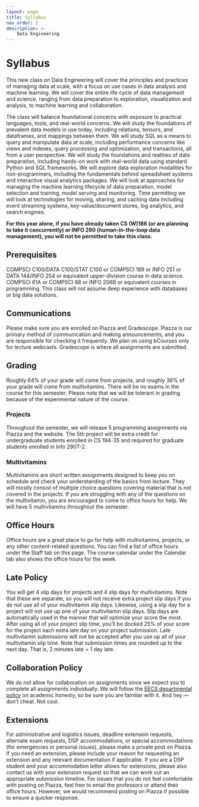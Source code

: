 ```yaml
---
layout: page
title: Syllabus
nav_order: 2
description: >-
    Data Engineering
---
```


# Syllabus
This new class on Data Engineering will cover the principles and practices of managing data at scale, with a focus on use cases in data analysis and machine learning. We will cover the entire life cycle of data management and science, ranging from data preparation to exploration, visualization and analysis, to machine learning and collaboration.

The class will balance foundational concerns with exposure to practical languages, tools, and real-world concerns. We will study the foundations of prevalent data models in use today, including relations, tensors, and dataframes, and mappings between them. We will study SQL as a means to query and manipulate data at scale, including performance concerns like views and indexes, query processing and optimization, and transactions, all from a user perspective. We will study the foundations and realities of data preparation, including hands-on work with real-world data using standard Python and SQL frameworks. We will explore data exploration modalities for non-programmers, including the fundamentals behind spreadsheet systems and interactive visual analytics packages. We will look at approaches for managing the machine learning lifecycle of data preparation, model selection and training, model serving and monitoring. Time permitting we will look at technologies for moving, sharing, and caching data including event streaming systems, key-value/document stores, log analytics, and search engines.

**For this year alone, if you have already taken CS (W)186 (or are planning to take it concurrently) or INFO 290 (human-in-the-loop data management), you will not be permitted to take this class.**

## Prerequisites
COMPSCI C100/DATA C100/STAT C100 or COMPSCI 189 or INFO 251 or DATA 144/INFO 254 or equivalent upper-division course in data science. COMPSCI 61A or COMPSCI 88 or INFO 206B or equivalent courses in programming. This class will not assume deep experience with databases or big data solutions.

## Communications
Please make sure you are enrolled on Piazza and Gradescope. Piazza is our primary method of communication and making announcements, and you are responsible for checking it frequently. We plan on using bCourses only for lecture webcasts. Gradescope is where all assignments are submitted.

## Grading
Roughly 64% of your grade will come from projects, and roughly 36% of your grade will come from multivitamins. There will be no exams in the course for this semester. Please note that we will be tolerant in grading because of the experimental nature of the course.

### Projects
Throughout the semester, we will release 5 programming assignments via Piazza and the website. The 5th project will be extra credit for undergraduate students enrolled in CS 194-35 and required for graduate students enrolled in Info 290T-2.

### Multivitamins
Multivitamins are short written assignments designed to keep you on schedule and check your understanding of the basics from lecture. They will mostly consist of multiple choice questions covering material that is not covered in the projects. If you are struggling with any of the questions on the multivitamin, you are encouraged to come to office hours for help. We will have 5 multivitamins throughout the semester.

## Office Hours
Office hours are a great place to go for help with multivitamins, projects, or any other content-related questions. You can find a list of office hours under the Staff tab on this page. The course calendar under the Calendar tab also shows the office hours for the week.

## Late Policy
You will get 4 slip days for projects and 4 slip days for multivitamins. Note that these are separate, so you will not receive extra project slip days if you do not use all of your multivitamin slip days. Likewise, using a slip day for a project will not use up one of your multivitamin slip days. Slip days are automatically used in the manner that will optimize your score the most. After using all of your project slip time, you’ll be docked 25% of your score for the project each extra late day on your project submission. Late multivitamin submissions will not be accepted after you use up all of your multivitamin slip time. Note that submission times are rounded up to the next day. That is, 2 minutes late = 1 day late.

## Collaboration Policy
We do not allow for collaboration on assignments since we expect you to complete all assignments individually. We will follow the [EECS departmental policy](https://eecs.berkeley.edu/resources/students/academic-dishonesty) on academic honesty, so be sure you are familiar with it. And hey — don’t cheat. Not cool.

## Extensions
For administrative and logistics issues, deadline extension requests, alternate exam requests, DSP accommodations, or special accommodations (for emergencies or personal issues), please make a private post on Piazza. If you need an extension, please include your reason for requesting an extension and any relevant documentation if applicable. If you are a DSP student and your accommodation letter allows for extensions, please also contact us with your extension request so that we can work out an appropriate submission timeline. For issues that you do not feel comfortable with posting on Piazza, feel free to email the professors or attend their office hours. However, we would recommend posting on Piazza if possible to ensure a quicker response.
